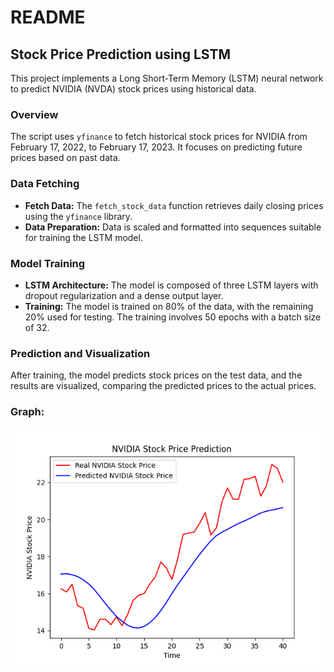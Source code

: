 # README

## Stock Price Prediction using LSTM

This project implements a Long Short-Term Memory (LSTM) neural network to predict NVIDIA (NVDA) stock prices using historical data.

### Overview

The script uses `yfinance` to fetch historical stock prices for NVIDIA from February 17, 2022, to February 17, 2023. It focuses on predicting future prices based on past data.

### Data Fetching

- **Fetch Data:** The `fetch_stock_data` function retrieves daily closing prices using the `yfinance` library.
- **Data Preparation:** Data is scaled and formatted into sequences suitable for training the LSTM model.

### Model Training

- **LSTM Architecture:** The model is composed of three LSTM layers with dropout regularization and a dense output layer.
- **Training:** The model is trained on 80% of the data, with the remaining 20% used for testing. The training involves 50 epochs with a batch size of 32.

### Prediction and Visualization

After training, the model predicts stock prices on the test data, and the results are visualized, comparing the predicted prices to the actual prices.

### Graph:

![Stock Price Prediction](nvidia_prediction.png)


